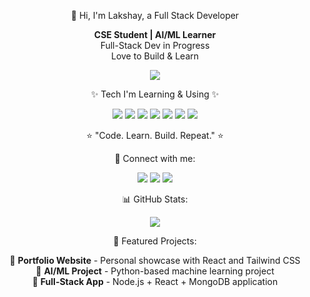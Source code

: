 <p align="center">
  👋 Hi, I'm Lakshay, a Full Stack Developer
</p>

<p align="center">
  <b>CSE Student | AI/ML Learner</b><br>
  Full-Stack Dev in Progress<br>
  Love to Build & Learn
</p>

<p align="center">
  <img src="https://readme-typing-svg.herokuapp.com?font=Poppins&size=24&color=FF33CC&center=true&vCenter=true&lines=CSE+Student+%7C+AI%2FML+Learner;Full-Stack+Dev+in+Progress;Love+to+Build+%26+Learn" />
</p>

<p align="center">
  ✨ Tech I'm Learning & Using ✨
</p>

<p align="center">
  <img src="https://img.shields.io/badge/Python-3776AB?style=for-the-badge&logo=python&logoColor=white" />
  <img src="https://img.shields.io/badge/C%2B%2B-00599C?style=for-the-badge&logo=c%2B%2B&logoColor=white" />
  <img src="https://img.shields.io/badge/HTML5-E34F26?style=for-the-badge&logo=html5&logoColor=white" />
  <img src="https://img.shields.io/badge/CSS3-1572B6?style=for-the-badge&logo=css3&logoColor=white" />
  <img src="https://img.shields.io/badge/JavaScript-F7DF1E?style=for-the-badge&logo=javascript&logoColor=black" />
  <img src="https://img.shields.io/badge/React-61DAFB?style=for-the-badge&logo=react&logoColor=black" />
  <img src="https://img.shields.io/badge/Node.js-339933?style=for-the-badge&logo=node.js&logoColor=white" />
</p>

<p align="center">
  ⭐ "Code. Learn. Build. Repeat." ⭐
</p>

<p align="center">
  🔗 Connect with me:
</p>

<p align="center">
  <a href="https://github.com/yourusername"><img src="https://img.shields.io/badge/GitHub-181717?style=for-the-badge&logo=github&logoColor=white"/></a>
  <a href="https://linkedin.com/in/yourusername"><img src="https://img.shields.io/badge/LinkedIn-0A66C2?style=for-the-badge&logo=linkedin&logoColor=white"/></a>
  <a href="https://twitter.com/yourusername"><img src="https://img.shields.io/badge/Twitter-1DA1F2?style=for-the-badge&logo=twitter&logoColor=white"/></a>
</p>

<p align="center">
  📊 GitHub Stats:
</p>

<p align="center">
  <img src="https://github-readme-stats.vercel.app/api?username=yourusername&show_icons=true&theme=radical" />
</p>

<p align="center">
  🔹 Featured Projects:
</p>

<p align="center">
  🔹 <b>Portfolio Website</b> - Personal showcase with React and Tailwind CSS<br>
  🔹 <b>AI/ML Project</b> - Python-based machine learning project<br>
  🔹 <b>Full-Stack App</b> - Node.js + React + MongoDB application
</p>




